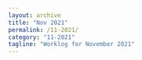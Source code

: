 ```yaml
---
layout: archive
title: "Nov 2021"
permalink: /11-2021/
category: "11-2021"
tagline: "Worklog for November 2021"
---
```

